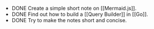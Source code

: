 - DONE Create a simple short note on [[Mermaid.js]].
- DONE Find out how to build a [[Query Builder]] in [[Go]].
- DONE Try to make the notes short and concise.
